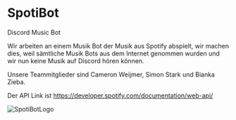 # SpotiBot
Discord Music Bot

Wir arbeiten an einem Musik Bot der Musik aus Spotify abspielt, wir machen dies, weil sämtliche Musik Bots aus dem Internet genommen wurden und wir nun keine Musik auf Discord hören können.

Unsere Teammitglieder sind Cameron Weijmer, Simon Stark und Bianka Zieba.

Der API Link ist https://developer.spotify.com/documentation/web-api/

![SpotiBotLogo](https://user-images.githubusercontent.com/89902509/136806049-976cc52b-8c0d-4920-97e1-bd27415eb2aa.png)
